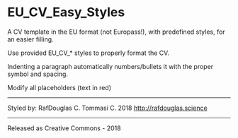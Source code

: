 # EU_CV_Easy_Styles
A CV template in the EU format (not Europass!), with predefined styles, for an easier filling.

Use provided EU_CV_* 
styles to properly format the CV.

Indenting a paragraph automatically numbers/bullets it with the proper symbol and spacing.

Modify all placeholders (text in red)

- - -
Styled by: 
RafDouglas C. Tommasi C.
2018
http://rafdouglas.science

- - -
Released as 
Creative Commons - 2018
